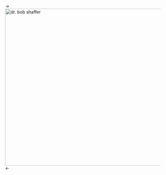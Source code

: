 -> <a href="http://www.flickr.com/photos/detourart/2152289501/" title="dr. bob shaffer by queenodesign, on Flickr"><img src="http://farm3.staticflickr.com/2340/2152289501_d68431cd11_z.jpg" width="640" height="509" alt="dr. bob shaffer"></a> <-
